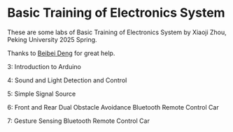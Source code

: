 # Basic Training of Electronics System

These are some labs of Basic Training of Electronics System by Xiaoji Zhou, Peking University 2025 Spring.

Thanks to [Beibei Deng](https://github.com/Aries-Deng) for great help.

3: Introduction to Arduino

4: Sound and Light Detection and Control

5: Simple Signal Source

6: Front and Rear Dual Obstacle Avoidance Bluetooth Remote Control Car

7: Gesture Sensing Bluetooth Remote Control Car
